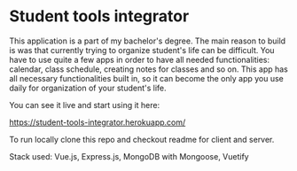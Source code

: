 # Student tools integrator

This application is a part of my bachelor's degree. The main reason to build is was that currently trying to organize student's life can be difficult. You have to use quite a few apps in order to have all needed functionalities: calendar, class schedule, creating notes for classes and so on. This app has all necessary functionalities built in, so it can become the only app you use daily for organization of your student's life. 

You can see it live and start using it here: 

https://student-tools-integrator.herokuapp.com/

To run locally clone this repo and checkout readme for client and server.

Stack used: Vue.js, Express.js, MongoDB with Mongoose, Vuetify